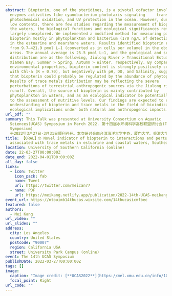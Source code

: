 ```yaml
---
abstract: Biopterin, one of the pteridines, is a pivotal cofactor involved in
  enzymes activities like cyanobacterium phototaxis signaling     transduction,
  photochemical oxidation, and UV protection in the ocean. However, due to its
  low contents, there are few studies regarding the measurement of biopterin in
  the waters, the biological functions and ecological significances remain
  largely unexplored. We implemented a modified method for measuring particulate
  biopterin mostly in phytoplankton and bacterium (170 ng/L of detection limit)
  in the estuarine and nearshore waters. Results identified biopterin ranging
  from 9.7–421.9 pmol L–1 (converted as in cells per volume) in the observed
  areas. The annual average is 25.5 pmol L–1, and the geological and seasonal
  distribution are as the following, Jiulong River > Transitional Estuary Area >
  Xiamen Bay; Summer > Spring, Autumn > Winter, respectively. By comparing the
  environmental properties, biopterin content is strongly positively correlated
  with Chl-a (R = 0.70), but negatively with pH, DO, and Salinity, suggesting
  that biopterin could probably be regulated by the abundance of phytoplankton.
  Results of trace metals distribution may be reflecting the severe
  perturbations of terrestrial anthropogenic sources via the Jiulong river
  runoff. Overall, the source of biopterin is mainly contributed by
  phytoplankton in waters, and as an ecological indicator be potentially applied
  to the assessment of nutritive levels. Our findings are expected to enrich our
  understanding of biopterin and trace metals in the field of bioindication and
  ecological implications under both natural and anthropogenic impacts.
url_pdf: ""
summary: This Talk was presented at University Consortium on Aquatic
  Sciences(UCAS) Symposium in March 2022. 第十四届水环境科学高校联盟研讨会(The 14th UCAS
  Symposium)
  于2022年3月27日-3月31日顺利召开。本次研讨会由台湾海洋大学主办，厦门大学、香港大学、台湾中山大学协办，以线上线下相结合的办会方式联合开展。
title: 【ORAL】🤓 Novel indicator of biopterin to interactions and perturbations
  associated with trace metals in estuarine and coastal waters, Southeast China
location: University of Southern California (online)
date: 22-03-27T00:00:00Z
date_end: 2022-04-01T00:00:00Z
all_day: false
links:
  - icon: twitter
    icon_pack: fab
    name: Tweet
    url: https://twitter.com/meican77
  - name: PDF
    url: https://meikang.netlify.app/publication/2022-14th-UCAS-meikang.pdf
event_url: https://ntouimb14thucas.wixsite.com/14thucasicmfbec
featured: false
authors:
  - Mei Kang
url_video: ""
url_slides: ""
address:
  city: Los Angeles
  country: United States
  postcode: "90007"
  region: California USA
  street: University Park Campus (online)
event: The 14th UCAS Symposium
publishDate: 2022-03-27T00:00:00Z
tags: []
image:
  caption: "Image credit: [**UCAS2022**](https://mel.xmu.edu.cn/info/1042/9768.htm)"
  focal_point: Right
url_code: ""
---
```

